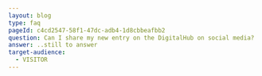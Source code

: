 ```yaml
---
layout: blog
type: faq
pageId: c4cd2547-58f1-47dc-adb4-1d8cbbeafbb2
question: Can I share my new entry on the DigitalHub on social media?
answer: ..still to answer
target-audience:
  - VISITOR
---
```

